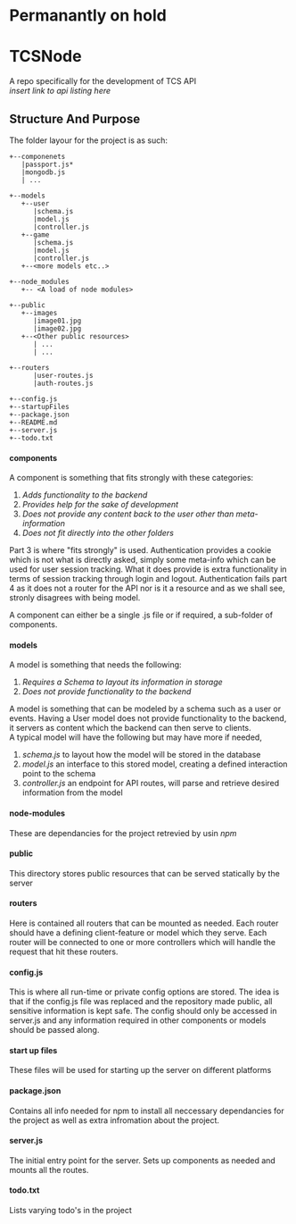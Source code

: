 # Permanantly on hold

# TCSNode

A repo specifically for the development of TCS API<br>
*insert link to api listing here*

## Structure And Purpose

The folder layour for the project is as such:
```
+--componenets 
   |passport.js*
   |mongodb.js
   | ...
   
+--models 
   +--user
      |schema.js
      |model.js
      |controller.js
   +--game
      |schema.js
      |model.js
      |controller.js
   +--<more models etc..>
   
+--node_modules
   +-- <A load of node modules>
   
+--public
   +--images
      |image01.jpg
      |image02.jpg
   +--<Other public resources>
      | ...
      | ...
      
+--routers
      |user-routes.js
      |auth-routes.js
     
+--config.js
+--startupFiles
+--package.json
+--README.md
+--server.js
+--todo.txt
```
#### components

A component is something that fits strongly with these categories:<br>
1. *Adds functionality to the backend* <br>
2. *Provides help for the sake of development* <br>
3. *Does not provide any content back to the user other than meta-information* <br>
4. *Does not fit directly into the other folders* <br>

Part 3 is where "fits strongly" is used. Authentication provides a cookie which is not what is directly asked, simply some meta-info which can be used for user session tracking. What it does provide is extra functionality in terms of session tracking through login and logout. Authentication fails part 4 as it does not a router for the API nor is it a resource and as we shall see, stronly disagrees with being model.

A component can either be a single .js file or if required, a sub-folder of components.

#### models

A model is something that needs the following:<br>
1. *Requires a Schema to layout its information in storage*
2. *Does not provide functionality to the backend*

A model is something that can be modeled by a schema such as a user or events. Having a User model does not provide functionality to the backend, it servers as content which the backend can then serve to clients. <br>
A typical model will have the following but may have more if needed, <br>
1. *schema.js* to layout how the model will be stored in the database
2. *model.js* an interface to this stored model, creating a defined interaction point to the schema
3. *controller.js* an endpoint for API routes, will parse and retrieve desired information from the model

#### node-modules

These are dependancies for the project retrevied by usin *npm*

#### public

This directory stores public resources that can be served statically by the server

#### routers

Here is contained all routers that can be mounted as needed. Each router should have a defining client-feature or model which they serve. Each router will be connected to one or more controllers which will handle the request that hit these routers.

#### config.js

This is where all run-time or private config options are stored. The idea is that if the config.js file was replaced and the repository made public, all sensitive information is kept safe. The config should only be accessed in server.js and any information required in other components or models should be passed along.

#### start up files

These files will be used for starting up the server on different platforms

#### package.json

Contains all info needed for npm to install all neccessary dependancies for the project as well as extra infromation about the project.

#### server.js

The initial entry point for the server. Sets up components as needed and mounts all the routes.

#### todo.txt

Lists varying todo's in the project
